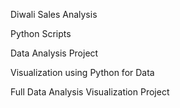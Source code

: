 Diwali Sales Analysis

Python Scripts

Data Analysis Project

Visualization using Python for Data 


Full Data Analysis Visualization Project

